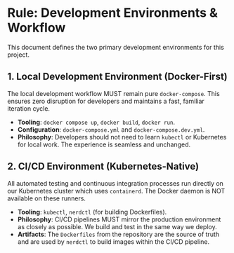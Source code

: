 # Rule: Development Environments & Workflow

This document defines the two primary development environments for this project.

## 1. Local Development Environment (Docker-First)

The local development workflow MUST remain pure `docker-compose`. This ensures zero disruption for developers and maintains a fast, familiar iteration cycle.

- **Tooling**: `docker compose up`, `docker build`, `docker run`.
- **Configuration**: `docker-compose.yml` and `docker-compose.dev.yml`.
- **Philosophy**: Developers should not need to learn `kubectl` or Kubernetes for local work. The experience is seamless and unchanged.

## 2. CI/CD Environment (Kubernetes-Native)

All automated testing and continuous integration processes run directly on our Kubernetes cluster which uses `containerd`. The Docker daemon is NOT available on these runners.

- **Tooling**: `kubectl`, `nerdctl` (for building Dockerfiles).
- **Philosophy**: CI/CD pipelines MUST mirror the production environment as closely as possible. We build and test in the same way we deploy.
- **Artifacts**: The `Dockerfiles` from the repository are the source of truth and are used by `nerdctl` to build images within the CI/CD pipeline.
